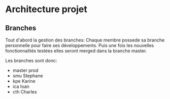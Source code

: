 # Architecture projet

## Branches
Tout d'abord la gestion des branches:
Chaque membre possede sa branche personnelle pour faire ses développements.
Puis une fois les nouvelles fonctionnalités testées elles seront merged dans la branche master.

Les branches sont donc:
  -  master  prod
  -  smu Stephane
  -  kpe         Karine
  -  ica         Ioan
  -  cth         Charles